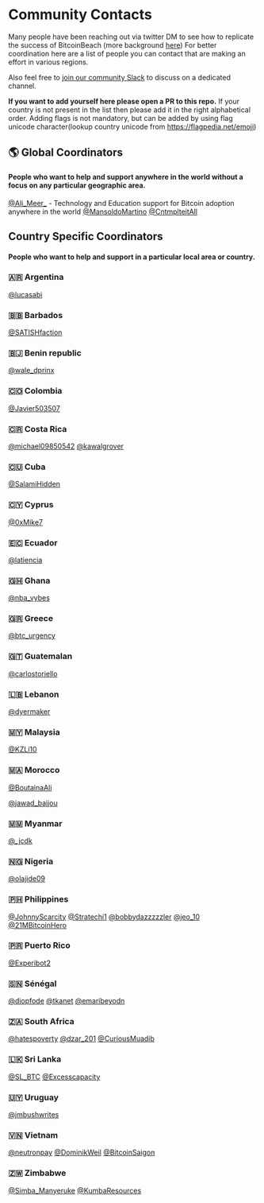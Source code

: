 # Community Contacts

Many people have been reaching out via twitter DM to see how to replicate the success of BitcoinBeach (more background [here](https://twitter.com/nicolasburtey/status/1404018685895970822))
For better coordination here are a list of people you can contact that are making an effort in various regions.

Also feel free to [join our community Slack](https://join.slack.com/t/galoymoney-workspace/shared_invite/zt-rvnhsdb5-72AZCD_jzw6_Q05aCs0SgA) to discuss on a dedicated channel.

**If you want to add yourself here please open a PR to this repo.** If your country is not present in the list then please add it in the right alphabetical order. Adding flags is not mandatory, but can be added by using flag unicode character(lookup country unicode from https://flagpedia.net/emoji)

## 🌎 Global Coordinators

#### People who want to help and support anywhere in the world without a focus on any particular geographic area.

[@Ali_Meer_](https://twitter.com/Ali_Meer_) - Technology and Education support for Bitcoin adoption anywhere in the world
[@MansoldoMartino](https://twitter.com/MansoldoMartino)
[@CntmplteitAll](https://twitter.com/CntmplteitAll)

## Country Specific Coordinators

#### People who want to help and support in a particular local area or country.

### 🇦🇷 Argentina

[@lucasabi](https://twitter.com/lucasabi)

### 🇧🇧 Barbados

[@SATISHfaction](https://twitter.com/SATISHfaction)

### 🇧🇯 Benin republic

[@wale_dprinx](https://twitter.com/wale_dprinx)

### 🇨🇴 Colombia

[@Javier503507](https://twitter.com/Javier503507)

### 🇨🇷 Costa Rica

[@michael09850542](https://twitter.com/michael09850542)
[@kawalgrover](https://twitter.com/kawalgrover)

### 🇨🇺 Cuba

[@SalamiHidden](https://twitter.com/SalamiHidden)

### 🇨🇾 Cyprus

[@0xMike7](https://twitter.com/0xMike7)

### 🇪🇨 Ecuador

[@latiencia](https://twitter.com/latiencia)

### 🇬🇭 Ghana

[@nba_vybes](https://twitter.com/nba_vybes)

### 🇬🇷 Greece

[@btc_urgency](https://twitter.com/btc_urgency)

### 🇬🇹 Guatemalan

[@carlostoriello](https://twitter.com/carlostoriello)

### 🇱🇧 Lebanon

[@dyermaker](https://twitter.com/dyermaker)

### 🇲🇾 Malaysia

[@KZLi10](https://twitter.com/KZLi10)

### 🇲🇦 Morocco

[@BoutainaAli](https://twitter.com/BoutainaAli)

[@jawad_bajjou](https://twitter.com/jawad_bajjou)

### 🇲🇲 Myanmar

[@_jcdk](https://twitter.com/_jcdk)

### 🇳🇬 Nigeria
[@olajide09](https://twitter.com/olajide09)

### 🇵🇭 Philippines

[@JohnnyScarcity](https://twitter.com/JohnnyScarcity)
[@Stratechi1](https://twitter.com/Stratechi1)
[@bobbydazzzzzler](https://twitter.com/bobbydazzzzzler)
[@jeo_10](https://twitter.com/jeo_10)
[@21MBitcoinHero](https://twitter.com/21MBitcoinHero)

### 🇵🇷 Puerto Rico

[@Experibot2](https://twitter.com/Experibot2)

### 🇸🇳 Sénégal
[@diopfode](https://twitter.com/diopfode)
[@tkanet](https://twitter.com/tkanet)
[@emaribeyodn](https://twitter.com/emaribeyodn)

### 🇿🇦 South Africa

[@hatespoverty](https://twitter.com/hatespoverty)
[@dzar_201](https://twitter.com/dzar_201)
[@CuriousMuadib](https://twitter.com/CuriousMuadib)

### 🇱🇰 Sri Lanka

[@SL_BTC](https://twitter.com/SL_BTC)
[@Excesscapacity](https://twitter.com/Excesscapacity)

### 🇺🇾 Uruguay

[@jmbushwrites](https://twitter.com/jmbushwrites)

### 🇻🇳 Vietnam
[@neutronpay](https://twitter.com/neutronpay)
[@DominikWeil](https://twitter.com/DominikWeil)
[@BitcoinSaigon](https://twitter.com/BitcoinSaigon)

### 🇿🇼 Zimbabwe

[@Simba_Manyeruke](https://twitter.com/Simba_Manyeruke)
[@KumbaResources](https://twitter.com/KumbaResources)

